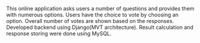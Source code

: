 This online application asks users a number of questions and provides them with numerous options.
Users have the choice to vote by choosing an option. Overall number of votes are shown based on the responses.
Developed backend using Django(MVT architecture). Result calculation and response storing were done using MySQL.
